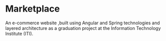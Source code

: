 # Marketplace
An e-commerce website ,built using Angular and Spring technologies and layered architecture as a graduation project at the Information Technology Institute (ITI).
